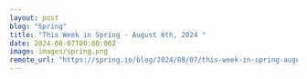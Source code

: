 ```yaml
---
layout: post
blog: "Spring"
title: "This Week in Spring - August 6th, 2024 "
date: 2024-08-07T00:00:00Z
image: images/spring.png
remote_url: "https://spring.io/blog/2024/08/07/this-week-in-spring-august-6th-2024"
---
```

